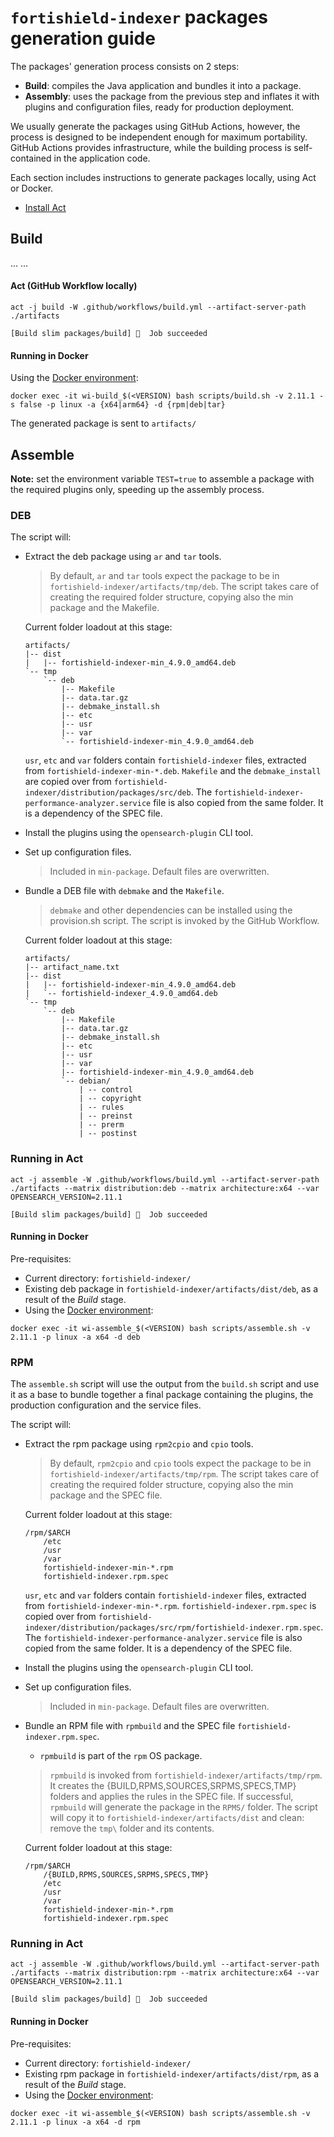 # `fortishield-indexer` packages generation guide

The packages' generation process consists on 2 steps:

- **Build**: compiles the Java application and bundles it into a package.
- **Assembly**: uses the package from the previous step and inflates it with plugins and
  configuration files, ready for production deployment.

We usually generate the packages using GitHub Actions, however, the process is designed to
be independent enough for maximum portability. GitHub Actions provides infrastructure, while
the building process is self-contained in the application code.

Each section includes instructions to generate packages locally, using Act or Docker.

- [Install Act](https://github.com/nektos/act)

## Build

...
...

#### Act (GitHub Workflow locally)

```console
act -j build -W .github/workflows/build.yml --artifact-server-path ./artifacts

[Build slim packages/build] 🏁  Job succeeded
```

#### Running in Docker

Using the [Docker environment](../docker):

```console
docker exec -it wi-build_$(<VERSION) bash scripts/build.sh -v 2.11.1 -s false -p linux -a {x64|arm64} -d {rpm|deb|tar}
```

The generated package is sent to `artifacts/`

## Assemble

**Note:** set the environment variable `TEST=true` to assemble a package with the required plugins only,
speeding up the assembly process.

<!--
### TAR
-->

### DEB

The script will:

- Extract the deb package using `ar` and `tar` tools.

  > By default, `ar` and `tar` tools expect the package to be in `fortishield-indexer/artifacts/tmp/deb`. The script takes care of creating the required folder structure, copying also the min package and the Makefile.

  Current folder loadout at this stage:

  ```
  artifacts/
  |-- dist
  |   |-- fortishield-indexer-min_4.9.0_amd64.deb
  `-- tmp
      `-- deb
          |-- Makefile
          |-- data.tar.gz
          |-- debmake_install.sh
          |-- etc
          |-- usr
          |-- var
          `-- fortishield-indexer-min_4.9.0_amd64.deb
  ```

  `usr`, `etc` and `var` folders contain `fortishield-indexer` files, extracted from `fortishield-indexer-min-*.deb`.
  `Makefile` and the `debmake_install` are copied over from `fortishield-indexer/distribution/packages/src/deb`.
  The `fortishield-indexer-performance-analyzer.service` file is also copied from the same folder. It is a dependency of the SPEC file.

- Install the plugins using the `opensearch-plugin` CLI tool.
- Set up configuration files.

  > Included in `min-package`. Default files are overwritten.

- Bundle a DEB file with `debmake` and the `Makefile`.

  > `debmake` and other dependencies can be installed using the provision.sh script. The
  > script is invoked by the GitHub Workflow.

  Current folder loadout at this stage:

  ```
  artifacts/
  |-- artifact_name.txt
  |-- dist
  |   |-- fortishield-indexer-min_4.9.0_amd64.deb
  |   `-- fortishield-indexer_4.9.0_amd64.deb
  `-- tmp
      `-- deb
          |-- Makefile
          |-- data.tar.gz
          |-- debmake_install.sh
          |-- etc
          |-- usr
          |-- var
          |-- fortishield-indexer-min_4.9.0_amd64.deb
          `-- debian/
              | -- control
              | -- copyright
              | -- rules
              | -- preinst
              | -- prerm
              | -- postinst
  ```

### Running in Act

```console
act -j assemble -W .github/workflows/build.yml --artifact-server-path ./artifacts --matrix distribution:deb --matrix architecture:x64 --var OPENSEARCH_VERSION=2.11.1

[Build slim packages/build] 🏁  Job succeeded
```

#### Running in Docker

Pre-requisites:

- Current directory: `fortishield-indexer/`
- Existing deb package in `fortishield-indexer/artifacts/dist/deb`, as a result of the _Build_ stage.
- Using the [Docker environment](../docker):

```console
docker exec -it wi-assemble_$(<VERSION) bash scripts/assemble.sh -v 2.11.1 -p linux -a x64 -d deb
```

### RPM

The `assemble.sh` script will use the output from the `build.sh` script and use it as a
base to bundle together a final package containing the plugins, the production configuration
and the service files.

The script will:

- Extract the rpm package using `rpm2cpio` and `cpio` tools.

  > By default, `rpm2cpio` and `cpio` tools expect the package to be in `fortishield-indexer/artifacts/tmp/rpm`. The script takes care of creating the required folder structure, copying also the min package and the SPEC file.

  Current folder loadout at this stage:

  ```
  /rpm/$ARCH
      /etc
      /usr
      /var
      fortishield-indexer-min-*.rpm
      fortishield-indexer.rpm.spec
  ```

  `usr`, `etc` and `var` folders contain `fortishield-indexer` files, extracted from `fortishield-indexer-min-*.rpm`.
  `fortishield-indexer.rpm.spec` is copied over from `fortishield-indexer/distribution/packages/src/rpm/fortishield-indexer.rpm.spec`.
  The `fortishield-indexer-performance-analyzer.service` file is also copied from the same folder. It is a dependency of the SPEC file.

- Install the plugins using the `opensearch-plugin` CLI tool.
- Set up configuration files.

  > Included in `min-package`. Default files are overwritten.

- Bundle an RPM file with `rpmbuild` and the SPEC file `fortishield-indexer.rpm.spec`.

  - `rpmbuild` is part of the `rpm` OS package.

  > `rpmbuild` is invoked from `fortishield-indexer/artifacts/tmp/rpm`. It creates the {BUILD,RPMS,SOURCES,SRPMS,SPECS,TMP} folders and applies the rules in the SPEC file. If successful, `rpmbuild` will generate the package in the `RPMS/` folder. The script will copy it to `fortishield-indexer/artifacts/dist` and clean: remove the `tmp\` folder and its contents.

  Current folder loadout at this stage:

  ```
  /rpm/$ARCH
      /{BUILD,RPMS,SOURCES,SRPMS,SPECS,TMP}
      /etc
      /usr
      /var
      fortishield-indexer-min-*.rpm
      fortishield-indexer.rpm.spec
  ```

### Running in Act

```console
act -j assemble -W .github/workflows/build.yml --artifact-server-path ./artifacts --matrix distribution:rpm --matrix architecture:x64 --var OPENSEARCH_VERSION=2.11.1

[Build slim packages/build] 🏁  Job succeeded
```

#### Running in Docker

Pre-requisites:

- Current directory: `fortishield-indexer/`
- Existing rpm package in `fortishield-indexer/artifacts/dist/rpm`, as a result of the _Build_ stage.
- Using the [Docker environment](../docker):

```console
docker exec -it wi-assemble_$(<VERSION) bash scripts/assemble.sh -v 2.11.1 -p linux -a x64 -d rpm
```
